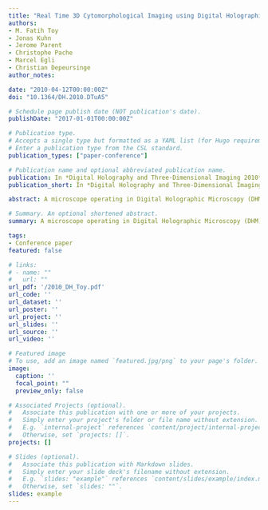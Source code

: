 ```yaml
---
title: "Real Time 3D Cytomorphological Imaging using Digital Holographic Microscopy and Fluorescence Microscopy for Space Biology"
authors:
- M. Fatih Toy
- Jonas Kuhn
- Jerome Parent
- Christophe Pache
- Marcel Egli
- Christian Depeursinge
author_notes:

date: "2010-04-12T00:00:00Z"
doi: "10.1364/DH.2010.DTuA5"

# Schedule page publish date (NOT publication's date).
publishDate: "2017-01-01T00:00:00Z"

# Publication type.
# Accepts a single type but formatted as a YAML list (for Hugo requirements).
# Enter a publication type from the CSL standard.
publication_types: ["paper-conference"]

# Publication name and optional abbreviated publication name.
publication: In *Digital Holography and Three-Dimensional Imaging 2010*, OSA Technical Digest (CD), DTuA5, Miami
publication_short: In *Digital Holography and Three-Dimensional Imaging 2010*

abstract: A microscope operating in Digital Holographic Microscopy (DHM) and classical widefield epi-fluorescence microscopy in a time sequential manner is developed to study morphological alterations of mouse myoblast cells under simulated microgravity in real time.

# Summary. An optional shortened abstract.
summary: A microscope operating in Digital Holographic Microscopy (DHM) and classical widefield epi-fluorescence microscopy in a time sequential manner is developed to study morphological alterations of mouse myoblast cells under simulated microgravity in real time.

tags:
- Conference paper
featured: false

# links:
# - name: ""
#   url: ""
url_pdf: '/2010_DH_Toy.pdf'
url_code: ''
url_dataset: ''
url_poster: ''
url_project: ''
url_slides: ''
url_source: ''
url_video: ''

# Featured image
# To use, add an image named `featured.jpg/png` to your page's folder. 
image:
  caption: ''
  focal_point: ""
  preview_only: false

# Associated Projects (optional).
#   Associate this publication with one or more of your projects.
#   Simply enter your project's folder or file name without extension.
#   E.g. `internal-project` references `content/project/internal-project/index.md`.
#   Otherwise, set `projects: []`.
projects: []

# Slides (optional).
#   Associate this publication with Markdown slides.
#   Simply enter your slide deck's filename without extension.
#   E.g. `slides: "example"` references `content/slides/example/index.md`.
#   Otherwise, set `slides: ""`.
slides: example
---
```



